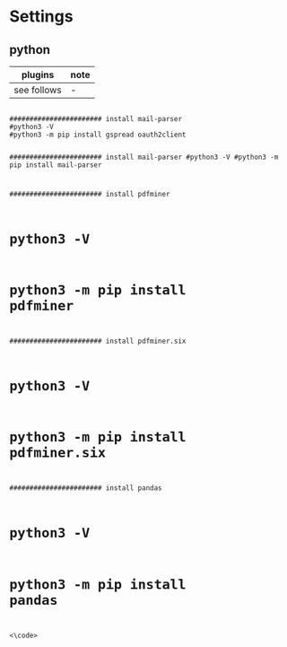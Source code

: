 # Settings

## python

| plugins | note |
|---------|------|
| see follows | - |

<code>
####################### install mail-parser
#python3 -V
#python3 -m pip install gspread oauth2client

####################### install mail-parser
#python3 -V
#python3 -m pip install mail-parser

####################### install pdfminer
# python3 -V
# python3 -m pip install pdfminer

####################### install pdfminer.six
# python3 -V
# python3 -m pip install pdfminer.six

####################### install pandas
# python3 -V
# python3 -m pip install pandas
<\code>
